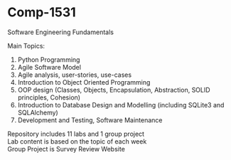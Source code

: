 # Comp-1531

Software Engineering Fundamentals                            

Main Topics:                                    
1. Python Programming                                      
2. Agile Software Model                                              
3. Agile analysis, user-stories, use-cases                                     
4. Introduction to Object Oriented Programming                                
5. OOP design (Classes, Objects, Encapsulation, Abstraction, SOLID principles, Cohesion)                             
6. Introduction to Database Design and Modelling (including SQLite3 and SQLAlchemy)                                   
7. Development and Testing, Software Maintenance                          

Repository includes 11 labs and 1 group project                                    
Lab content is based on the topic of each week                              
Group Project is Survey Review Website                                

